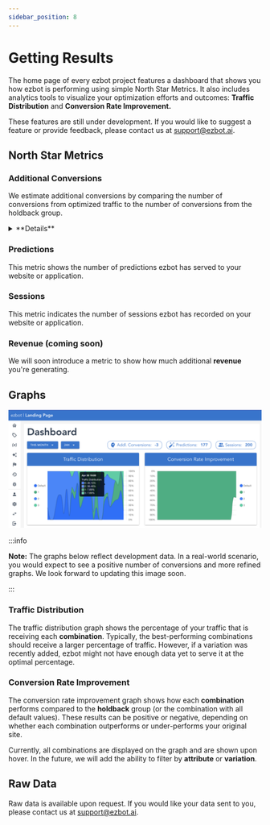 ```yaml
---
sidebar_position: 8
---
```


# Getting Results

The home page of every ezbot project features a dashboard that shows you how ezbot is performing using simple North Star Metrics. It also includes analytics tools to visualize your optimization efforts and outcomes: **Traffic Distribution** and **Conversion Rate Improvement.**

These features are still under development. If you would like to suggest a feature or provide feedback, please contact us at [support@ezbot.ai](mailto:support@ezbot.ai).

## North Star Metrics

### Additional Conversions

We estimate additional conversions by comparing the number of conversions from optimized traffic to the number of conversions from the holdback group.

<details>  
<summary>**Details**</summary>  
<div> 
We estimate how many more conversions you're getting by summing the number of conversions you get from optimized traffic less the number of conversions you get from the holdback group in each training window.
</div>  
</details>

### Predictions

This metric shows the number of predictions ezbot has served to your website or application.

### Sessions

This metric indicates the number of sessions ezbot has recorded on your website or application.

### Revenue (coming soon)

We will soon introduce a metric to show how much additional **revenue** you're generating.

## Graphs

![ezbot menu](../img/ezbot_app_traffic_distribution.png)

:::info

**Note:** The graphs below reflect development data. In a real-world scenario, you would expect to see a positive number of conversions and more refined graphs. We look forward to updating this image soon.

:::

### Traffic Distribution

The traffic distribution graph shows the percentage of your traffic that is receiving each **combination**. Typically, the best-performing combinations should receive a larger percentage of traffic. However, if a variation was recently added, ezbot might not have enough data yet to serve it at the optimal percentage.

### Conversion Rate Improvement

The conversion rate improvement graph shows how each **combination** performs compared to the **holdback** group (or the combination with all default values). These results can be positive or negative, depending on whether each combination outperforms or under-performs your original site.

Currently, all combinations are displayed on the graph and are shown upon hover. In the future, we will add the ability to filter by **attribute** or **variation**.

## Raw Data

Raw data is available upon request. If you would like your data sent to you, please contact us at [support@ezbot.ai](mailto:support@ezbot.ai).
